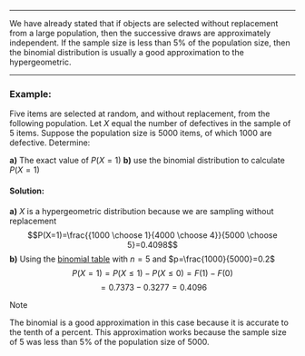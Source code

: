 - - -
We have already stated that if objects are selected without replacement from a large population, then the successive draws are approximately independent. If the sample size is less than 5% of the population size, then the binomial distribution is usually a good approximation to the hypergeometric.
- - -
### Example:
Five items are selected at random, and without replacement, from the following population. Let $X$ equal the number of defectives in the sample of 5 items. Suppose the population size is 5000 items, of which 1000 are defective. Determine:

**a)** The exact value of $P(X=1)$
**b)** use the binomial distribution to calculate $P(X=1)$

#### Solution:
**a)** $X$ is a hypergeometric distribution because we are sampling without replacement
$$P(X=1)=\frac{{1000 \choose 1}{4000 \choose 4}}{5000 \choose 5}=0.4098$$
**b)** Using the [binomial table](obsidian://open?vault=ODU%20Spring%202024&file=STAT330%20Intro%20to%20Probability%20%26%20Statistics%2F(M.7)%20Discrete%20Probability%20Distributions%20-%20Part%201%2FTable%20A1%20-%20Binomial%20Probability%20Sums.pdf) with $n=5$ and $p=\frac{1000}{5000}=0.2$
$$P(X=1)=P(X\leq 1)-P(X\leq 0)=F(1)-F(0)$$
$$=0.7373-0.3277=0.4096$$

> [!Note]
>The binomial is a good approximation in this case because it is accurate to the tenth of a percent. This approximation works because the sample size of 5 was less than 5% of the population size of 5000.
